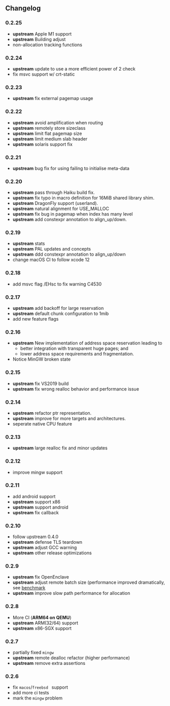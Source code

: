 ## Changelog

### 0.2.25

- **upstream** Apple M1 support
- **upstream** Building adjust            
- non-allocation tracking functions 


### 0.2.24

- **upstream** update to use a more efficient power of 2 check
- fix msvc support w/ crt-static

### 0.2.23

- **upstream** fix external pagemap usage

### 0.2.22

- **upstream** avoid amplification when routing
- **upstream** remotely store sizeclass
- **upstream** limit flat pagemap size
- **upstream** limit medium slab header
- **upstream** solaris support fix

### 0.2.21

- **upstream** bug fix for using failing to initialise meta-data

### 0.2.20

- **upstream** pass through Haiku build fix. 
- **upstream** fix typo in macro definition for 16MiB shared library shim.
- **upstream** DragonFly support (userland).
- **upstream** natural alignment for USE_MALLOC
- **upstream** fix bug in pagemap when index has many level
- **upstream** add constexpr annotation to align_up/down.

### 0.2.19

- **upstream** stats
- **upstream** PAL updates and concepts
- **upstream** ddd constexpr annotation to align_up/down
- change macOS CI to follow xcode 12

### 0.2.18

- add msvc flag /EHsc to fix warning C4530

### 0.2.17

- **upstream** add backoff for large reservation
- **upstream** default chunk configuration to 1mib
- add new feature flags

### 0.2.16

- **upstream** New implementation of address space reservation leading to
  - better integration with transparent huge pages; and
  - lower address space requirements and fragmentation.
- Notice MinGW broken state

### 0.2.15

- **upstream** fix VS2019 build
- **upstream** fix wrong realloc behavior and performance issue

### 0.2.14

- **upstream** refactor ptr representation.
- **upstream** improve for more targets and architectures.
- seperate native CPU feature

### 0.2.13

- **upstream** large realloc fix and minor updates

### 0.2.12

- improve mingw support

### 0.2.11

- add android support
- **upstream** support x86
- **upstream** support android
- **upstream** fix callback

### 0.2.10

- follow upstream 0.4.0
- **upstream** defense TLS teardown
- **upstream** adjust GCC warning
- **upstream** other release optimizations

### 0.2.9

- **upstream** fix OpenEnclave
- **upstream** adjust remote batch size (performance improved dramatically, see [benchmark](https://github.com/microsoft/snmalloc/pull/158#issuecomment-605816017)
- **upstream** improve slow path performance for allocation

### 0.2.8

- More CI (**ARM64 on QEMU**)
- **upstream** ARM(32/64) support
- **upstream** x86-SGX support

### 0.2.7

- partially fixed `mingw`
- **upstream** remote dealloc refactor (higher performance)
- **upstream** remove extra assertions

### 0.2.6

- fix `macos`/`freebsd ` support
- add more ci tests
- mark the `mingw` problem
